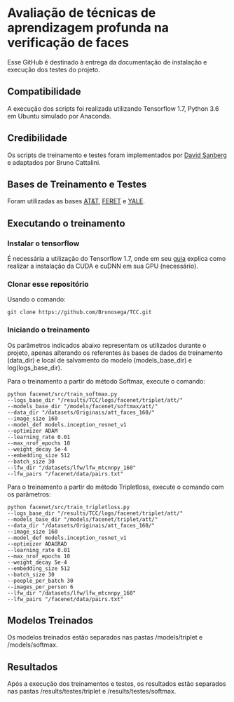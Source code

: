 # Avaliação de técnicas de aprendizagem profunda na verificação de faces

Esse GitHub é destinado à entrega da documentação de instalação e execução dos testes do projeto.

## Compatibilidade
A execução dos scripts foi realizada utilizando Tensorflow 1.7, Python 3.6 em Ubuntu simulado por Anaconda.

## Credibilidade
Os scripts de treinamento e testes foram implementados por [David Sanberg](https://github.com/davidsandberg/facenet) e adaptados por Bruno Cattalini.

## Bases de Treinamento e Testes
Foram utilizadas as bases [AT&T](), [FERET]() e [YALE]().

## Executando o treinamento

### Instalar o tensorflow
É necessária a utilização do Tensorflow 1.7, onde em seu [guia](https://www.tensorflow.org/install/#pip_installation) explica como realizar a instalação da CUDA e cuDNN em sua GPU (necessário).

### Clonar esse repositório
Usando o comando:
```
git clone https://github.com/Brunosega/TCC.git
```

### Iniciando o treinamento
Os parâmetros indicados abaixo representam os utilizados durante o projeto, apenas alterando os referentes às bases de dados de treinamento (data_dir) e local de salvamento do modelo (models_base_dir) e log(logs_base_dir).

Para o treinamento a partir do método Softmax, execute o comando: 
```
python facenet/src/train_softmax.py 
--logs_base_dir "/results/TCC/logs/facenet/triplet/att/" 
--models_base_dir "/models/facenet/softmax/att/" 
--data_dir "/datasets/Originais/att_faces_160/" 
--image_size 160 
--model_def models.inception_resnet_v1 
--optimizer ADAM 
--learning_rate 0.01 
--max_nrof_epochs 10  
--weight_decay 5e-4 
--embedding_size 512 
--batch_size 30 
--lfw_dir "/datasets/lfw/lfw_mtcnnpy_160" 
--lfw_pairs "/facenet/data/pairs.txt"
```

Para o treinamento a partir do método Tripletloss, execute o comando com os parâmetros: 
```
python facenet/src/train_tripletloss.py 
--logs_base_dir "/results/TCC/logs/facenet/triplet/att/" 
--models_base_dir "/models/facenet/triplet/att/" 
--data_dir "/datasets/Originais/att_faces_160/" 
--image_size 160 
--model_def models.inception_resnet_v1 
--optimizer ADAGRAD 
--learning_rate 0.01 
--max_nrof_epochs 10  
--weight_decay 5e-4 
--embedding_size 512 
--batch_size 30 
--people_per_batch 30 
--images_per_person 6 
--lfw_dir "/datasets/lfw/lfw_mtcnnpy_160" 
--lfw_pairs "/facenet/data/pairs.txt"
```
## Modelos Treinados
Os modelos treinados estão separados nas pastas /models/triplet e /models/softmax.

## Resultados
Após a execução dos treinamentos e testes, os resultados estão separados nas pastas /results/testes/triplet e /results/testes/softmax.
